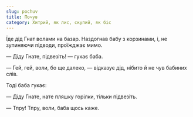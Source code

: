 ```yaml
---
slug: pochuv
title: Почув
category: Хитрий, як лис, скупий, як біс
---
```

Їде дід Гнат волами на базар. Наздогнав бабу з корзинами, і, не зупиняючи підводи, проїжджає мимо.

— Діду Гнате, підвезіть! — гукає баба.

— Гей, гей, воли, бо ще далеко, — відказує дід, нібито й не чув бабиних слів.

Тоді баба гукає:

— Діду Гнате, нате пляшку горілки, тільки підвезіть.

— Тпру! Тпру, воли, баба щось каже.
